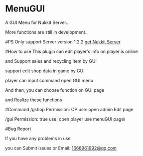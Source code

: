 # MenuGUI

A GUI Menu for Nukkit Server..

More functions are still in development..

#PS
Only support Server version 1.2.2
<a href="https://github.com/Nukkit/Nukkit">get Nukkit Server</a>

#How to use
This plugin can edit player's info on player is online

and Support sales and recycling item by GUI

support edit shop data in game by GUI

player can input command open GUI menu

And then, you can choose function on GUI page

and Realize these functions

#Command
/gshop   Permission: OP    use: open admin Edit page

/gui     Permission: true  use: open player use menuGUI page\

#Bug Report

If you have any problems in use

you can Submit issues or Email: 1668961992@qq.com
